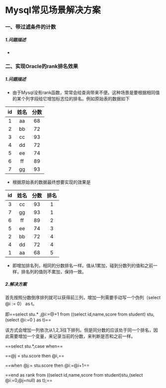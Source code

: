 # Mysql常见场景解决方案

### 一、带过滤条件的计数

##### 	1.问题描述

* 

### 二、实现Oracle的rank排名效果

##### 	1.问题描述

* 由于Mysql没有rank函数，常常会给查询带来不便。这种场景是要根据相同值的某个列字段给它增加标志位的排名。例如原始表的数据如下

|  id  | 姓名 | 分数 |
| :--: | :--: | :--: |
|  1   |  aa  |  68  |
|  2   |  bb  |  72  |
|  3   |  cc  |  93  |
|  4   |  dd  |  72  |
|  5   |  ee  |  74  |
|  6   |  ff  |  89  |
|  7   |  gg  |  93  |

* 根据原始表的数据最终想要实现的效果是

|  id  | 姓名 | 分数 | 排名 |
| :--: | :--: | :--: | :--: |
|  3   |  cc  |  93  |  1   |
|  7   |  gg  |  93  |  1   |
|  6   |  ff  |  89  |  2   |
|  5   |  ee  |  74  |  3   |
|  2   |  bb  |  72  |  4   |
|  4   |  dd  |  72  |  4   |
|  1   |  aa  |  68  |  5   |

* 即增加排名列，相同的分数排名一样。值从1累加，碰到分数列的值和之前一样，排名列的值则不累加，保持一致。

##### 2.解决方案

首先按照分数倒序排列就可以获得前三列，增加一列需要手动写一个伪列（select @i := 0） as t。

即==select stu.* ,@i:=@+1 from ((select id,name,score from student) stu,(select @i:=0 ) as t)==

该方式会增加一列依次从1,2,3往下排列。但是同分数的应该处于同一个排名，因此需要增加一个变量，来记录当前的分数，来判断是否和之前一样。

==select stu.*,case when==

==@j = stu.score then @i,==

==when @j:= stu.score then @i:=@i+1==

==end as rank from ((select id,name,score from student)stu,(select @i:=0,@j=null) as t);==